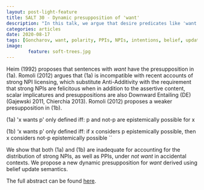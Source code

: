 ```yaml
---
layout: post-light-feature
title: SALT 30 - Dynamic presupposition of 'want'
description: "In this talk, we argue that desire predicates like 'want' have a dynamic presupposition derived using belief revisions. The argument comes from polarity sensitivity phenomena."
categories: articles
date: 2020-08-17
tags: [Goncharov, want, polarity, PPIs, NPIs, intentions, belief, updates, revisions, presupposition]
image: 
        feature: soft-trees.jpg
---
```


Heim (1992) proposes that sentences with _want_ have the presupposition in (1a). Romoli (2012) argues that (1a) is incompatible with recent accounts of strong NPI licensing, which substitute Anti-Additivity with the requirement that strong NPIs are felicitous when in addition to the assertive content, scalar implicatures and presuppositions are also Downward Entailing (DE) (Gajewski 2011, Chierchia 2013). Romoli (2012) proposes a weaker presupposition in (1b).


(1a) 'x wants p' only defined iff: p and not-p are epistemically possible for x

(1b) ‘x wants p' only defined iff: if x considers p epistemically possible, then x considers not-p epistemically possible
``

We show that both (1a) and (1b) are inadequate for accounting for the distribution of strong NPIs, as well as PPIs, under _not want_ in accidental contexts. We propose a new dynamic presupposition for _want_ derived using belief update semantics.
 
 The full abstract can be found [here](/docs/want_and_PSIs-SALT30abstract.pdf).


